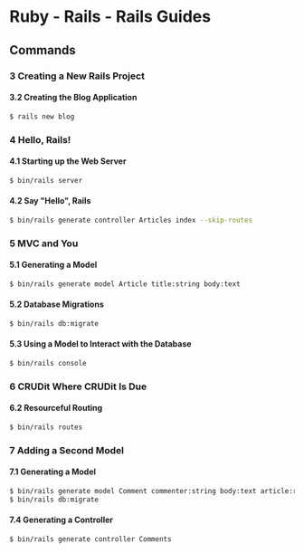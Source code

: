 # Ruby - Rails - Rails Guides

## Commands

### 3 Creating a New Rails Project

#### 3.2 Creating the Blog Application

```bash
$ rails new blog
```

### 4 Hello, Rails!

#### 4.1 Starting up the Web Server

```bash
$ bin/rails server
```

#### 4.2 Say "Hello", Rails

```bash
$ bin/rails generate controller Articles index --skip-routes
```

### 5 MVC and You

#### 5.1 Generating a Model

```bash
$ bin/rails generate model Article title:string body:text
```

#### 5.2 Database Migrations

```bash
$ bin/rails db:migrate
```

#### 5.3 Using a Model to Interact with the Database

```bash
$ bin/rails console
```

### 6 CRUDit Where CRUDit Is Due

#### 6.2 Resourceful Routing

```bash
$ bin/rails routes
```

### 7 Adding a Second Model

#### 7.1 Generating a Model

```bash
$ bin/rails generate model Comment commenter:string body:text article:references
$ bin/rails db:migrate
```

#### 7.4 Generating a Controller

```bash
$ bin/rails generate controller Comments
```

